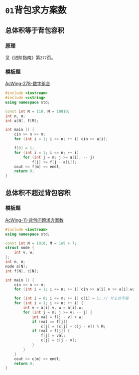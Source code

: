 # `01`背包求方案数

## 总体积等于背包容积

### 原理

见《进阶指南》第`277`页。

### 模板题

[AcWing-278-数字组合](https://www.acwing.com/problem/content/280/)

```cpp
#include <iostream>
#include <cstring>
using namespace std;

const int N = 110, M = 10010;
int n, m;
int a[N], f[M];

int main () {
    cin >> n >> m;
    for (int i = 1; i <= n; ++ i) cin >> a[i];

    f[0] = 1;
    for (int i = 1; i <= n; ++ i)
        for (int j = m; j >= a[i]; -- j)
            f[j] += f[j - a[i]];
    cout << f[m] << endl;
    return 0;
}
```

## 总体积不超过背包容积

### 模板题

[AcWing-11-背包问题求方案数](https://www.acwing.com/problem/content/description/11/)

```cpp
#include <iostream>
using namespace std;

const int N = 1010, M = 1e9 + 7;
struct node {
    int v, w;
};
int n, m;
node a[N];
int f[N], c[N];

int main () {
    cin >> n >> m;
    for (int i = 1; i <= n; ++ i) cin >> a[i].v >> a[i].w;

    for (int i = 0; i <= m; ++ i) c[i] = 1; // 什么也不装
    for (int i = 1; i <= n; ++ i) {
        int v = a[i].v, w = a[i].w;
        for (int j = m; j >= v; -- j) {
            int val = f[j - v] + w;
            if (val == f[j])
                c[j] = (c[j] + c[j - v]) % M;
            if (val > f[j]) {
                f[j] = val;
                c[j] = c[j - v];
            }
        }
    }
    cout << c[m] << endl;
    return 0;
}
```



